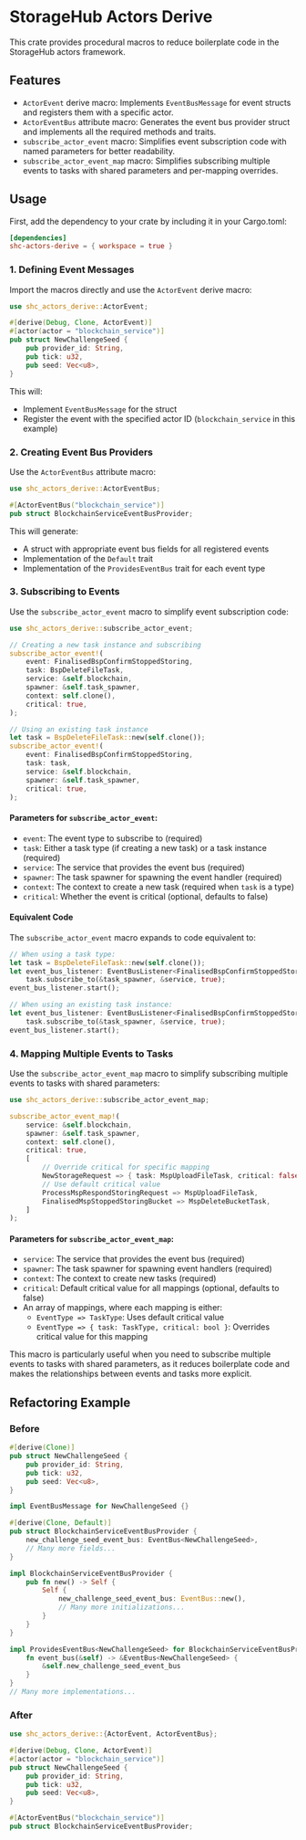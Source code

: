 # StorageHub Actors Derive

This crate provides procedural macros to reduce boilerplate code in the StorageHub actors framework.

## Features

- `ActorEvent` derive macro: Implements `EventBusMessage` for event structs and registers them with a specific actor.
- `ActorEventBus` attribute macro: Generates the event bus provider struct and implements all the required methods and traits.
- `subscribe_actor_event` macro: Simplifies event subscription code with named parameters for better readability.
- `subscribe_actor_event_map` macro: Simplifies subscribing multiple events to tasks with shared parameters and per-mapping overrides.

## Usage

First, add the dependency to your crate by including it in your Cargo.toml:

```toml
[dependencies]
shc-actors-derive = { workspace = true }
```

### 1. Defining Event Messages

Import the macros directly and use the `ActorEvent` derive macro:

```rust
use shc_actors_derive::ActorEvent;

#[derive(Debug, Clone, ActorEvent)]
#[actor(actor = "blockchain_service")]
pub struct NewChallengeSeed {
    pub provider_id: String,
    pub tick: u32,
    pub seed: Vec<u8>,
}
```

This will:
- Implement `EventBusMessage` for the struct
- Register the event with the specified actor ID (`blockchain_service` in this example)

### 2. Creating Event Bus Providers

Use the `ActorEventBus` attribute macro:

```rust
use shc_actors_derive::ActorEventBus;

#[ActorEventBus("blockchain_service")]
pub struct BlockchainServiceEventBusProvider;
```

This will generate:
- A struct with appropriate event bus fields for all registered events
- Implementation of the `Default` trait
- Implementation of the `ProvidesEventBus` trait for each event type

### 3. Subscribing to Events

Use the `subscribe_actor_event` macro to simplify event subscription code:

```rust
use shc_actors_derive::subscribe_actor_event;

// Creating a new task instance and subscribing
subscribe_actor_event!(
    event: FinalisedBspConfirmStoppedStoring,
    task: BspDeleteFileTask,
    service: &self.blockchain,
    spawner: &self.task_spawner,
    context: self.clone(),
    critical: true,
);

// Using an existing task instance
let task = BspDeleteFileTask::new(self.clone());
subscribe_actor_event!(
    event: FinalisedBspConfirmStoppedStoring,
    task: task,
    service: &self.blockchain,
    spawner: &self.task_spawner,
    critical: true,
);
```

#### Parameters for `subscribe_actor_event`:

- `event`: The event type to subscribe to (required)
- `task`: Either a task type (if creating a new task) or a task instance (required)
- `service`: The service that provides the event bus (required)
- `spawner`: The task spawner for spawning the event handler (required)
- `context`: The context to create a new task (required when `task` is a type)
- `critical`: Whether the event is critical (optional, defaults to false)

#### Equivalent Code

The `subscribe_actor_event` macro expands to code equivalent to:

```rust
// When using a task type:
let task = BspDeleteFileTask::new(self.clone());
let event_bus_listener: EventBusListener<FinalisedBspConfirmStoppedStoring, _> =
    task.subscribe_to(&task_spawner, &service, true);
event_bus_listener.start();

// When using an existing task instance:
let event_bus_listener: EventBusListener<FinalisedBspConfirmStoppedStoring, _> =
    task.subscribe_to(&task_spawner, &service, true);
event_bus_listener.start();
```

### 4. Mapping Multiple Events to Tasks

Use the `subscribe_actor_event_map` macro to simplify subscribing multiple events to tasks with shared parameters:

```rust
use shc_actors_derive::subscribe_actor_event_map;

subscribe_actor_event_map!(
    service: &self.blockchain,
    spawner: &self.task_spawner,
    context: self.clone(),
    critical: true,
    [
        // Override critical for specific mapping
        NewStorageRequest => { task: MspUploadFileTask, critical: false },
        // Use default critical value
        ProcessMspRespondStoringRequest => MspUploadFileTask,
        FinalisedMspStoppedStoringBucket => MspDeleteBucketTask,
    ]
);
```

#### Parameters for `subscribe_actor_event_map`:

- `service`: The service that provides the event bus (required)
- `spawner`: The task spawner for spawning event handlers (required)
- `context`: The context to create new tasks (required)
- `critical`: Default critical value for all mappings (optional, defaults to false)
- An array of mappings, where each mapping is either:
  - `EventType => TaskType`: Uses default critical value
  - `EventType => { task: TaskType, critical: bool }`: Overrides critical value for this mapping

This macro is particularly useful when you need to subscribe multiple events to tasks with shared parameters, as it reduces boilerplate code and makes the relationships between events and tasks more explicit.

## Refactoring Example

### Before

```rust
#[derive(Clone)]
pub struct NewChallengeSeed {
    pub provider_id: String,
    pub tick: u32,
    pub seed: Vec<u8>,
}

impl EventBusMessage for NewChallengeSeed {}

#[derive(Clone, Default)]
pub struct BlockchainServiceEventBusProvider {
    new_challenge_seed_event_bus: EventBus<NewChallengeSeed>,
    // Many more fields...
}

impl BlockchainServiceEventBusProvider {
    pub fn new() -> Self {
        Self {
            new_challenge_seed_event_bus: EventBus::new(),
            // Many more initializations...
        }
    }
}

impl ProvidesEventBus<NewChallengeSeed> for BlockchainServiceEventBusProvider {
    fn event_bus(&self) -> &EventBus<NewChallengeSeed> {
        &self.new_challenge_seed_event_bus
    }
}
// Many more implementations...
```

### After

```rust
use shc_actors_derive::{ActorEvent, ActorEventBus};

#[derive(Debug, Clone, ActorEvent)]
#[actor(actor = "blockchain_service")]
pub struct NewChallengeSeed {
    pub provider_id: String,
    pub tick: u32,
    pub seed: Vec<u8>,
}

#[ActorEventBus("blockchain_service")]
pub struct BlockchainServiceEventBusProvider;
```
